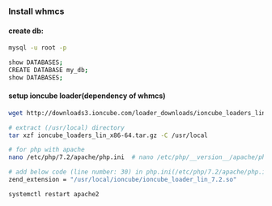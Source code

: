 ### Install whmcs


#### create db:
```bash
mysql -u root -p

show DATABASES;
CREATE DATABASE my_db;
show DATABASES;
```

#### setup ioncube loader(dependency of whmcs)
```bash
wget http://downloads3.ioncube.com/loader_downloads/ioncube_loaders_lin_x86-64.tar.gz

# extract (/usr/local) directory
tar xzf ioncube_loaders_lin_x86-64.tar.gz -C /usr/local

# for php with apache
nano /etc/php/7.2/apache/php.ini  # nano /etc/php/__version__/apache/php.ini

# add below code (line number: 30) in php.ini(/etc/php/7.2/apache/php.ini)
zend_extension = "/usr/local/ioncube/ioncube_loader_lin_7.2.so"

systemctl restart apache2
```

